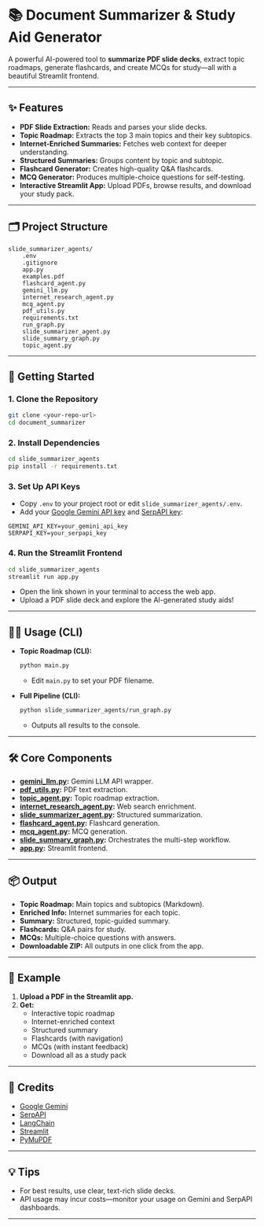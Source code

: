 # 📚 Document Summarizer & Study Aid Generator

A powerful AI-powered tool to **summarize PDF slide decks**, extract topic roadmaps, generate flashcards, and create MCQs for study—all with a beautiful Streamlit frontend.

---

## ✨ Features

- **PDF Slide Extraction:** Reads and parses your slide decks.
- **Topic Roadmap:** Extracts the top 3 main topics and their key subtopics.
- **Internet-Enriched Summaries:** Fetches web context for deeper understanding.
- **Structured Summaries:** Groups content by topic and subtopic.
- **Flashcard Generator:** Creates high-quality Q&A flashcards.
- **MCQ Generator:** Produces multiple-choice questions for self-testing.
- **Interactive Streamlit App:** Upload PDFs, browse results, and download your study pack.

---

## 🗂️ Project Structure

```
slide_summarizer_agents/
    .env
    .gitignore
    app.py
    examples.pdf
    flashcard_agent.py
    gemini_llm.py
    internet_research_agent.py
    mcq_agent.py
    pdf_utils.py
    requirements.txt
    run_graph.py
    slide_summarizer_agent.py
    slide_summary_graph.py
    topic_agent.py
```

---

## 🚀 Getting Started

### 1. **Clone the Repository**

```sh
git clone <your-repo-url>
cd document_summarizer
```

### 2. **Install Dependencies**

```sh
cd slide_summarizer_agents
pip install -r requirements.txt
```

### 3. **Set Up API Keys**

- Copy `.env` to your project root or edit `slide_summarizer_agents/.env`.
- Add your [Google Gemini API key](https://ai.google.dev/) and [SerpAPI key](https://serpapi.com/):

```
GEMINI_API_KEY=your_gemini_api_key
SERPAPI_KEY=your_serpapi_key
```

### 4. **Run the Streamlit Frontend**

```sh
cd slide_summarizer_agents
streamlit run app.py
```

- Open the link shown in your terminal to access the web app.
- Upload a PDF slide deck and explore the AI-generated study aids!

---

## 🧑‍💻 Usage (CLI)

- **Topic Roadmap (CLI):**
    ```sh
    python main.py
    ```
    - Edit `main.py` to set your PDF filename.

- **Full Pipeline (CLI):**
    ```sh
    python slide_summarizer_agents/run_graph.py
    ```
    - Outputs all results to the console.

---

## 🛠️ Core Components

- **[gemini_llm.py](slide_summarizer_agents/gemini_llm.py):** Gemini LLM API wrapper.
- **[pdf_utils.py](slide_summarizer_agents/pdf_utils.py):** PDF text extraction.
- **[topic_agent.py](slide_summarizer_agents/topic_agent.py):** Topic roadmap extraction.
- **[internet_research_agent.py](slide_summarizer_agents/internet_research_agent.py):** Web search enrichment.
- **[slide_summarizer_agent.py](slide_summarizer_agents/slide_summarizer_agent.py):** Structured summarization.
- **[flashcard_agent.py](slide_summarizer_agents/flashcard_agent.py):** Flashcard generation.
- **[mcq_agent.py](slide_summarizer_agents/mcq_agent.py):** MCQ generation.
- **[slide_summary_graph.py](slide_summarizer_agents/slide_summary_graph.py):** Orchestrates the multi-step workflow.
- **[app.py](slide_summarizer_agents/app.py):** Streamlit frontend.

---

## 📦 Output

- **Topic Roadmap:** Main topics and subtopics (Markdown).
- **Enriched Info:** Internet summaries for each topic.
- **Summary:** Structured, topic-guided summary.
- **Flashcards:** Q&A pairs for study.
- **MCQs:** Multiple-choice questions with answers.
- **Downloadable ZIP:** All outputs in one click from the app.

---

## 📝 Example

1. **Upload a PDF in the Streamlit app.**
2. **Get:**
    - Interactive topic roadmap
    - Internet-enriched context
    - Structured summary
    - Flashcards (with navigation)
    - MCQs (with instant feedback)
    - Download all as a study pack

---

## 🙏 Credits

- [Google Gemini](https://ai.google.dev/)
- [SerpAPI](https://serpapi.com/)
- [LangChain](https://python.langchain.com/)
- [Streamlit](https://streamlit.io/)
- [PyMuPDF](https://pymupdf.readthedocs.io/)

---

## 💡 Tips

- For best results, use clear, text-rich slide decks.
- API usage may incur costs—monitor your usage on Gemini and SerpAPI dashboards.

---

